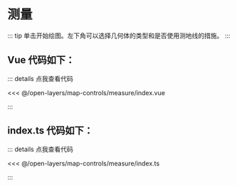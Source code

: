<script setup>
import Map from './index.vue'
</script>

# 测量

::: tip
单击开始绘图。左下角可以选择几何体的类型和是否使用测地线的措施。
:::

<Map />

## Vue 代码如下：

::: details 点我查看代码

<<< @/open-layers/map-controls/measure/index.vue

:::

## index.ts 代码如下：

::: details 点我查看代码

<<< @/open-layers/map-controls/measure/index.ts

:::
